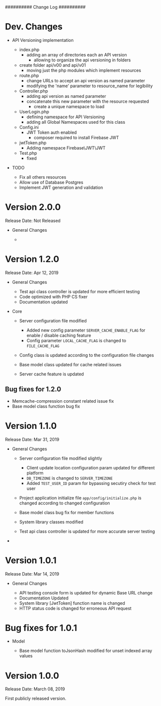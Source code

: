 ##########
Change Log
##########

Dev. Changes
=============

- API Versioning implementation
    - index.php
        - adding an array of directories each an API version
            - allowing to organize the api versioning in folders
    - create folder api/v00 and api/v01
        - moving just the php modules which implement resources
    - route.php
        - change URLs to accept an api version as named parameter  
        - modifying the 'name' parameter to resource_name for legibility
    - Controller.php
        - adding api version as named parameter
        - concatenate this new parameter with the resource requested
            - create a unique namespace to load
    - UserLogin.php
        - defining namespace for API Versioning
        - adding all Global Namespaces used for this class
    - Config.ini 
        - JWT Token auth enabled
            - composer required to install Firebase JWT
    - jwtToken.php
        - Adding namespace Firebase\JWT\JWT
    - Test.php
        - fixed
               
- TODO
    - Fix all others resources
    - Allow use of Database Postgres
    - Implement JWT generation and validation

Version 2.0.0
=============

Release Date: Not Released

-  General Changes

   -  

Version 1.2.0
=============

Release Date: Apr 12, 2019

-  General Changes

   - Test api class controller is updated for more efficient testing
   - Code optimized with PHP CS fixer
   - Documentation updated

-  Core 

    - Server configuration file modified

        - Added new config parameter ``SERVER_CACHE_ENABLE_FLAG`` for enable / disable caching feature
        - Config parameter ``LOCAL_CACHE_FLAG`` is changed to ``FILE_CACHE_FLAG``

   - Config class is updated according to the configuration file changes

   - Base model class updated for cache related issues

   - Server cache feature is updated 

Bug fixes for 1.2.0
-------------------

-  Memcache-compression constant related issue fix
-  Base model class function bug fix

   
Version 1.1.0
=============

Release Date: Mar 31, 2019

-  General Changes

   - Server configuration file modified slightly

        - Client update location configuration param updated for different platform
        - ``DB_TIMEZONE`` is changed to ``SERVER_TIMEZONE``
        - Added ``TEST_USER_ID`` param for bypassing secutiry check for test user

   - Project application initialize file ``app/config/initialize.php`` is changed according to changed configuration

   - Base model class bug fix for member functions

   - System library classes modified

   - Test api class controller is updated for more accurate server testing

- 


Version 1.0.1
==============

Release Date: Mar 14, 2019

-  General Changes

   -  API testing console form is updated for dynamic Base URL change
   -  Documentation Updated
   -  System library [JwtToken] function name is changed
   -  HTTP status code is changed for erroneous API request


Bug fixes for 1.0.1
====================

-  Model

   - Base model function toJsonHash modified for unset indexed array values 


Version 1.0.0
================

Release Date: March 08, 2019

First publicly released version.
